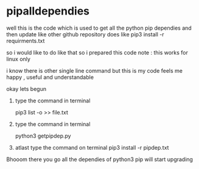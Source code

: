 # pipalldependies

well this is the code which is used to get all the python pip dependies and then update like other github repository does 
like 
pip3 install -r requirments.txt

so i would like to do like that so i prepared this code 
note : this works for linux only 

i know there is other single line command but this is my code feels me happy , useful and  understandable


okay lets begun 


1. type the command in terminal 
 
    pip3 list -o >> file.txt
 
2. type the command in terminal 
    
    python3 getpipdep.py
    
3. atlast type the command on terminal
    pip3 install -r pipdep.txt
    
    
    
Bhooom there you go all the dependies of python3 pip will start upgrading
    
    
